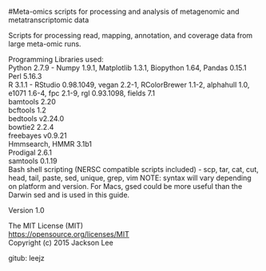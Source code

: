 #Meta-omics scripts for processing and analysis of metagenomic and metatranscriptomic data

Scripts for processing read, mapping, annotation, and coverage data from large meta-omic runs.

Programming Libraries used:   
Python 2.7.9  - Numpy 1.9.1, Matplotlib 1.3.1, Biopython 1.64, Pandas 0.15.1   
Perl 5.16.3   
R 3.1.1 - RStudio 0.98.1049, vegan 2.2-1, RColorBrewer 1.1-2, alphahull 1.0, e1071 1.6-4, fpc 2.1-9, rgl 0.93.1098, fields 7.1    
bamtools 2.20   
bcftools 1.2   
bedtools v2.24.0   
bowtie2 2.2.4   
freebayes v0.9.21   
Hmmsearch, HMMR 3.1b1   
Prodigal 2.6.1   
samtools 0.1.19    
Bash shell scripting (NERSC compatible scripts included) - scp, tar, cat, cut, head, tail, paste, sed, unique, grep, vim NOTE: syntax will vary depending on platform and version.  For Macs, gsed could be more useful than the Darwin sed and is used in this guide.


Version 1.0

The MIT License (MIT)   
https://opensource.org/licenses/MIT   
Copyright (c) 2015 Jackson Lee   

gitub: leejz
